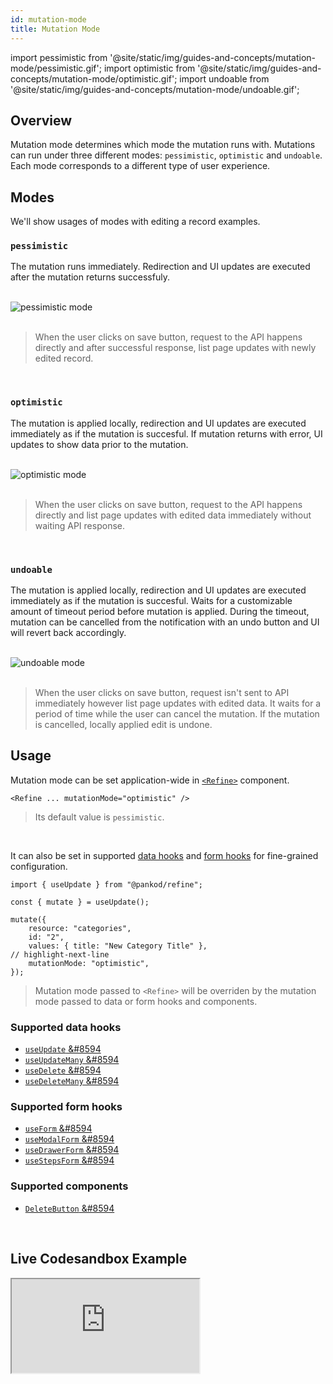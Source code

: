 ```yaml
---
id: mutation-mode
title: Mutation Mode
---
```


import pessimistic from '@site/static/img/guides-and-concepts/mutation-mode/pessimistic.gif';
import optimistic from '@site/static/img/guides-and-concepts/mutation-mode/optimistic.gif';
import undoable from '@site/static/img/guides-and-concepts/mutation-mode/undoable.gif';

## Overview

Mutation mode determines which mode the mutation runs with. Mutations can run under three different modes: `pessimistic`, `optimistic` and `undoable`.  
Each mode corresponds to a different type of user experience.

## Modes

We'll show usages of modes with editing a record examples.

### `pessimistic`

The mutation runs immediately. Redirection and UI updates are executed after the mutation returns successfuly.

<br />

<div class="img-container">
    <div class="window">
        <div class="control red"></div>
        <div class="control orange"></div>
        <div class="control green"></div>
    </div>
    <img src={pessimistic} alt="pessimistic mode" />
</div>

<br />

> When the user clicks on save button, request to the API happens directly and after successful response, list page updates with newly edited record.

<br />

### `optimistic`

The mutation is applied locally, redirection and UI updates are executed immediately as if the mutation is succesful. If mutation returns with error, UI updates to show data prior to the mutation.

<br />

<div class="img-container">
    <div class="window">
        <div class="control red"></div>
        <div class="control orange"></div>
        <div class="control green"></div>
    </div>
    <img src={optimistic} alt="optimistic mode" />
</div>

<br />

> When the user clicks on save button, request to the API happens directly and list page updates with edited data immediately without waiting API response.

<br />

### `undoable`

The mutation is applied locally, redirection and UI updates are executed immediately as if the mutation is succesful. Waits for a customizable amount of timeout period before mutation is applied. During the timeout, mutation can be cancelled from the notification with an undo button and UI will revert back accordingly.

<br />

<div class="img-container">
    <div class="window">
        <div class="control red"></div>
        <div class="control orange"></div>
        <div class="control green"></div>
    </div>
    <img src={undoable} alt="undoable mode" />
</div>

<br />

> When the user clicks on save button, request isn't sent to API immediately however list page updates with edited data. It waits for a period of time while the user can cancel the mutation. If the mutation is cancelled, locally applied edit is undone.

## Usage

Mutation mode can be set application-wide in [`<Refine>`](/api-references/components/refine-config.md#mutationmode) component.

```tsx title="App.tsx"
<Refine ... mutationMode="optimistic" />
```

> Its default value is `pessimistic`.

<br />

It can also be set in supported [data hooks](https://docs-mu-doc-refine.pankod.com/docs/api-references/hooks/data/useUpdate#mutation-mode) and [form hooks](https://docs-mu-doc-refine.pankod.com/docs/api-references/hooks/form/useForm#properties) for fine-grained configuration.

```tsx
import { useUpdate } from "@pankod/refine";

const { mutate } = useUpdate();

mutate({
    resource: "categories",
    id: "2",
    values: { title: "New Category Title" },
// highlight-next-line
    mutationMode: "optimistic",
});
```

> Mutation mode passed to `<Refine>` will be overriden by the mutation mode passed to data or form hooks and components.

### Supported data hooks

-   [`useUpdate` &#8594](api-references/hooks/data/useUpdate.md)
-   [`useUpdateMany` &#8594](api-references/hooks/data/useUpdateMany.md)
-   [`useDelete` &#8594](api-references/hooks/data/useDelete.md)
-   [`useDeleteMany` &#8594](api-references/hooks/data/useDeleteMany.md)

### Supported form hooks

-   [`useForm` &#8594](api-references/hooks/form/useForm.md)
-   [`useModalForm` &#8594](api-references/hooks/form/useModalForm.md)
-   [`useDrawerForm` &#8594](api-references/hooks/form/useDrawerForm.md)
-   [`useStepsForm` &#8594](api-references/hooks/form/useStepsForm.md)

### Supported components

-   [`DeleteButton` &#8594](api-references/components/buttons/delete.md)

<br />

## Live Codesandbox Example

<iframe src="https://codesandbox.io/embed/refine-example-mutation-mode-yi9d6?autoresize=1&fontsize=14&module=%2Fsrc%2FApp.tsx&theme=dark&view=preview"
     style={{width: "100%", height:"80vh", border: "0px", borderRadius: "8px", overflow:"hidden"}}
     title="refine-example-mutation-mode"
     allow="accelerometer; ambient-light-sensor; camera; encrypted-media; geolocation; gyroscope; hid; microphone; midi; payment; usb; vr; xr-spatial-tracking"
     sandbox="allow-forms allow-modals allow-popups allow-presentation allow-same-origin allow-scripts"
   ></iframe>
